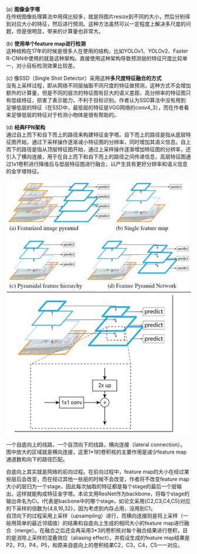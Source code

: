 
(a) **图像金字塔**    
在传统图像处理算法中用得比较多，就是将图片resize到不同的大小，然后分别得到对应大小的特征，然后进行预测。这种方法虽然可以一定程度上解决多尺度的问题，但是很明显，带来的计算量也非常大。

(b) **使用单个feature map进行检测**  
这种结构在17年的时候是很多人在使用的结构，比如YOLOv1、YOLOv2、Faster R-CNN中使用的就是这种架构。直接使用这种架构导致预测层的特征尺度比较单一，对小目标检测效果比较差。

(c) 像SSD（Single Shot Detector）采用这种**多尺度特征融合的方式**   
没有上采样过程，即从网络不同层抽取不同尺度的特征做预测，这种方式不会增加额外的计算量，但是不同的层次的特征图有巨大的语义差距，高分辨率的特征图只有低级特征，损害了表示能力，不利于目标识别。作者认为SSD算法中没有用到足够低层的特征（在SSD中，最低层的特征是VGG网络的conv4_3），而在作者看来足够低层的特征对于检测小物体是很有帮助的。

(d) **经典FPN架构**   
通过自上而下和自下而上的路径来构建特征金字塔。自下而上的路径是指从底层特征图开始，通过下采样操作逐渐减小特征图的分辨率，同时增加其语义信息。自上而下的路径是指从顶层特征图开始，通过上采样操作逐渐增加特征图的分辨率，还引入了横向连接，用于在自上而下和自下而上的路径之间传递信息，高层特征图通过1x1卷积进行降维后与低层特征图进行融合，以产生具有更好分辨率和语义信息的金字塔特征。

![fpn](fpn.png)    

一个自底向上的线路，一个自顶向下的线路，横向连接（lateral connection）。   
图中放大的区域就是横向连接，这里1*1的卷积核的主要作用是减少feature map通道数和向下的路径匹配。

自底向上其实就是网络的前向过程。在前向过程中，feature map的大小在经过某些层后会改变，而在经过其他一些层的时候不会改变，作者将不改变feature map大小的层归为一个stage，因此每次抽取的特征都是每个stage的最后一个层输出，这样就能构成特征金字塔。本论文用ResNet作为backbone，将每个stage的输出命名为Ci，i代表是bacbone中的哪个stage，如论文采用{C2,C3,C4,C5}对应的下采样的倍数为{4,8,16,32}，因为考虑到内存占用，没用到C1。     
自顶向下的过程采用上采样（upsampling）进行，而横向连接则是将上采样（一般用简单的最近邻插值）的结果和自底向上生成的相同大小的feature map进行融合（merge）。在融合之后还会再采用3*3的卷积核对每个融合结果进行卷积，目的是消除上采样的混叠效应（aliasing effect）。并假设生成的feature map结果是P2，P3，P4，P5，和原来自底向上的卷积结果C2，C3，C4，C5一一对应。
